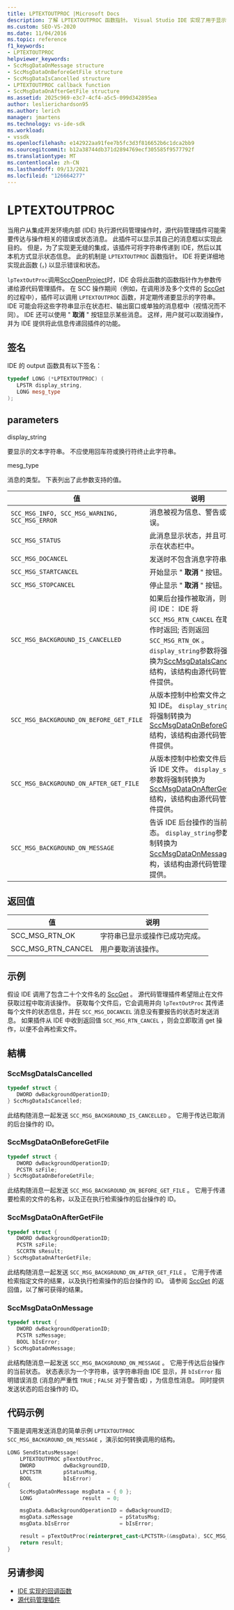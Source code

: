 ```yaml
---
title: LPTEXTOUTPROC |Microsoft Docs
description: 了解 LPTEXTOUTPROC 函数指针。 Visual Studio IDE 实现了用于显示错误和状态的函数。
ms.custom: SEO-VS-2020
ms.date: 11/04/2016
ms.topic: reference
f1_keywords:
- LPTEXTOUTPROC
helpviewer_keywords:
- SccMsgDataOnMessage structure
- SccMsgDataOnBeforeGetFile structure
- SccMsgDataIsCancelled structure
- LPTEXTOUTPROC callback function
- SccMsgDataOnAfterGetFile structure
ms.assetid: 2025c969-e3c7-4cf4-a5c5-099d342895ea
author: leslierichardson95
ms.author: lerich
manager: jmartens
ms.technology: vs-ide-sdk
ms.workload:
- vssdk
ms.openlocfilehash: e142922aa91fee7b5fc3d3f816652b6c1dca2bb9
ms.sourcegitcommit: b12a38744db371d2894769ecf305585f9577792f
ms.translationtype: MT
ms.contentlocale: zh-CN
ms.lasthandoff: 09/13/2021
ms.locfileid: "126664277"
---
```

# <a name="lptextoutproc"></a>LPTEXTOUTPROC

当用户从集成开发环境内部 (IDE) 执行源代码管理操作时，源代码管理插件可能需要传达与操作相关的错误或状态消息。 此插件可以显示其自己的消息框以实现此目的。 但是，为了实现更无缝的集成，该插件可将字符串传递到 IDE，然后以其本机方式显示状态信息。 此的机制是 `LPTEXTOUTPROC` 函数指针。 IDE 将更详细地实现此函数 (，) 以显示错误和状态。

`lpTextOutProc`调用[SccOpenProject](../extensibility/sccopenproject-function.md)时，IDE 会将此函数的函数指针作为参数传递给源代码管理插件。 在 SCC 操作期间（例如，在调用涉及多个文件的 [SccGet](../extensibility/sccget-function.md) 的过程中），插件可以调用 `LPTEXTOUTPROC` 函数，并定期传递要显示的字符串。 IDE 可能会将这些字符串显示在状态栏、输出窗口或单独的消息框中（视情况而不同）。 IDE 还可以使用 " **取消** " 按钮显示某些消息。 这样，用户就可以取消操作，并为 IDE 提供将此信息传递回插件的功能。

## <a name="signature"></a>签名
 IDE 的 output 函数具有以下签名：

```cpp
typedef LONG (*LPTEXTOUTPROC) (
   LPSTR display_string,
   LONG mesg_type
);
```

## <a name="parameters"></a>parameters

display_string

要显示的文本字符串。 不应使用回车符或换行符终止此字符串。

mesg_type

消息的类型。 下表列出了此参数支持的值。

|值|说明|
|-----------|-----------------|
|`SCC_MSG_INFO, SCC_MSG_WARNING, SCC_MSG_ERROR`|消息被视为信息、警告或错误。|
|`SCC_MSG_STATUS`|此消息显示状态，并且可以显示在状态栏中。|
|`SCC_MSG_DOCANCEL`|发送时不包含消息字符串。|
|`SCC_MSG_STARTCANCEL`|开始显示 " **取消** " 按钮。|
|`SCC_MSG_STOPCANCEL`|停止显示 " **取消** " 按钮。|
|`SCC_MSG_BACKGROUND_IS_CANCELLED`|如果后台操作被取消，则会询问 IDE： IDE 将 `SCC_MSG_RTN_CANCEL` 在取消操作时返回; 否则返回 `SCC_MSG_RTN_OK` 。 `display_string`参数将强制转换为[SccMsgDataIsCancelled](#LinkSccMsgDataIsCancelled)结构，该结构由源代码管理插件提供。|
|`SCC_MSG_BACKGROUND_ON_BEFORE_GET_FILE`|从版本控制中检索文件之前通知 IDE。 `display_string`参数将强制转换为[SccMsgDataOnBeforeGetFile](#LinkSccMsgDataOnBeforeGetFile)结构，该结构由源代码管理插件提供。|
|`SCC_MSG_BACKGROUND_ON_AFTER_GET_FILE`|从版本控制中检索文件后，告诉 IDE 文件。 `display_string`参数将强制转换为[SccMsgDataOnAfterGetFile](#LinkSccMsgDataOnAfterGetFile)结构，该结构由源代码管理插件提供。|
|`SCC_MSG_BACKGROUND_ON_MESSAGE`|告诉 IDE 后台操作的当前状态。 `display_string`参数将强制转换为[SccMsgDataOnMessage](#LinkSccMsgDataOnMessage)结构，该结构由源代码管理插件提供。|

## <a name="return-value"></a>返回值

|值|说明|
|-----------|-----------------|
|SCC_MSG_RTN_OK|字符串已显示或操作已成功完成。|
|SCC_MSG_RTN_CANCEL|用户要取消该操作。|

## <a name="example"></a>示例
 假设 IDE 调用了包含二十个文件名的 [SccGet](../extensibility/sccget-function.md) 。 源代码管理插件希望阻止在文件获取过程中取消该操作。 获取每个文件后，它会调用并向 `lpTextOutProc` 其传递每个文件的状态信息，并在 `SCC_MSG_DOCANCEL` 消息没有要报告的状态时发送消息。 如果插件从 IDE 中收到返回值 `SCC_MSG_RTN_CANCEL` ，则会立即取消 get 操作，以便不会再检索文件。

## <a name="structures"></a>結構

### <a name="sccmsgdataiscancelled"></a><a name="LinkSccMsgDataIsCancelled"></a> SccMsgDataIsCancelled

```cpp
typedef struct {
   DWORD dwBackgroundOperationID;
} SccMsgDataIsCancelled;
```

 此结构随消息一起发送 `SCC_MSG_BACKGROUND_IS_CANCELLED` 。 它用于传达已取消的后台操作的 ID。

### <a name="sccmsgdataonbeforegetfile"></a><a name="LinkSccMsgDataOnBeforeGetFile"></a> SccMsgDataOnBeforeGetFile

```cpp
typedef struct {
   DWORD dwBackgroundOperationID;
   PCSTR szFile;
} SccMsgDataOnBeforeGetFile;
```

 此结构随消息一起发送 `SCC_MSG_BACKGROUND_ON_BEFORE_GET_FILE` 。 它用于传递要检索的文件的名称，以及正在执行检索操作的后台操作的 ID。

### <a name="sccmsgdataonaftergetfile"></a><a name="LinkSccMsgDataOnAfterGetFile"></a> SccMsgDataOnAfterGetFile

```cpp
typedef struct {
   DWORD dwBackgroundOperationID;
   PCSTR szFile;
   SCCRTN sResult;
} SccMsgDataOnAfterGetFile;
```

 此结构随消息一起发送 `SCC_MSG_BACKGROUND_ON_AFTER_GET_FILE` 。 它用于传递检索指定文件的结果，以及执行检索操作的后台操作的 ID。 请参阅 [SccGet](../extensibility/sccget-function.md) 的返回值，以了解可获得的结果。

### <a name="sccmsgdataonmessage"></a><a name="LinkSccMsgDataOnMessage"></a> SccMsgDataOnMessage

```cpp
typedef struct {
   DWORD dwBackgroundOperationID;
   PCSTR szMessage;
   BOOL bIsError;
} SccMsgDataOnMessage;
```

 此结构随消息一起发送 `SCC_MSG_BACKGROUND_ON_MESSAGE` 。 它用于传达后台操作的当前状态。 状态表示为一个字符串，该字符串将由 IDE 显示，并 `bIsError` 指明错误消息 (消息的严重性 `TRUE` ; `FALSE` 对于警告或) ，为信息性消息。 同时提供发送状态的后台操作的 ID。

## <a name="code-example"></a>代码示例
 下面是调用发送消息的简单示例 `LPTEXTOUTPROC` `SCC_MSG_BACKGROUND_ON_MESSAGE` ，演示如何转换调用的结构。

```cpp
LONG SendStatusMessage(
    LPTEXTOUTPROC pTextOutProc,
    DWORD         dwBackgroundID,
    LPCTSTR       pStatusMsg,
    BOOL          bIsError)
{
    SccMsgDataOnMessage msgData = { 0 };
    LONG                result  = 0;

    msgData.dwBackgroundOperationID = dwBackgroundID;
    msgData.szMessage               = pStatusMsg;
    msgData.bIsError                = bIsError;

    result = pTextOutProc(reinterpret_cast<LPCTSTR>(&msgData), SCC_MSG_BACKGROUND_ON_MESSAGE);
    return result;
}
```

## <a name="see-also"></a>另请参阅
- [IDE 实现的回调函数](../extensibility/callback-functions-implemented-by-the-ide.md)
- [源代码管理插件](../extensibility/source-control-plug-ins.md)
